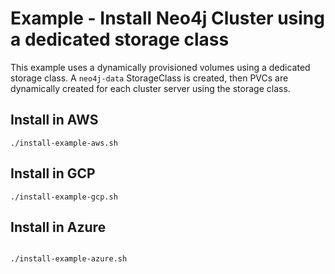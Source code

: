 # Example - Install Neo4j Cluster using a dedicated storage class

This example uses a dynamically provisioned volumes using a dedicated storage class. 
A `neo4j-data` StorageClass is created, then PVCs are dynamically created for each cluster server using the storage class.

## Install in AWS
```shell
./install-example-aws.sh
```

## Install in GCP
```shell
./install-example-gcp.sh
```

## Install in Azure
```shell

./install-example-azure.sh
```

